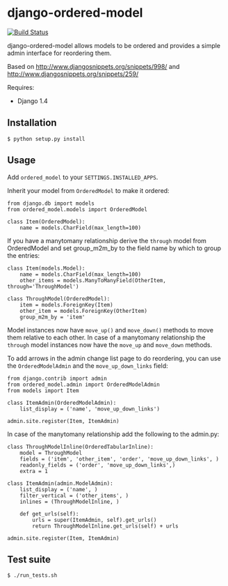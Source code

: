 django-ordered-model
====================

[![Build Status](https://secure.travis-ci.org/bfirsh/django-ordered-model.png?branch=master)](https://travis-ci.org/bfirsh/django-ordered-model)

django-ordered-model allows models to be ordered and provides a simple admin 
interface for reordering them.

Based on http://www.djangosnippets.org/snippets/998/ and 
http://www.djangosnippets.org/snippets/259/

Requires:

  * Django 1.4

Installation
------------

    $ python setup.py install

Usage
-----

Add `ordered_model` to your `SETTINGS.INSTALLED_APPS`.

Inherit your model from `OrderedModel` to make it ordered:
    
    from django.db import models
    from ordered_model.models import OrderedModel

    class Item(OrderedModel):
        name = models.CharField(max_length=100)

If you have a manytomany relationship derive the `through` model from OrderedModel 
and set group_m2m_by to the field name by which to group the entries:

    class Item(models.Model):
        name = models.CharField(max_length=100)
        other_items = models.ManyToManyField(OtherItem, through='ThroughModel')

    class ThroughModel(OrderedModel):
        item = models.ForeignKey(Item)
        other_item = models.ForeignKey(OtherItem)
        group_m2m_by = 'item'

Model instances now have `move_up()` and `move_down()` methods to move them
relative to each other. In case of a manytomany relationship the `through` model
instances now have the `move_up` and `move_down` methods.

To add arrows in the admin change list page to do reordering, you can use the
`OrderedModelAdmin` and the `move_up_down_links` field:

    from django.contrib import admin
    from ordered_model.admin import OrderedModelAdmin
    from models import Item

    class ItemAdmin(OrderedModelAdmin):
        list_display = ('name', 'move_up_down_links')

    admin.site.register(Item, ItemAdmin)

In case of the manytomany relationship add the following to the admin.py:

    class ThroughModelInline(OrderedTabularInline):
        model = ThroughModel
        fields = ('item', 'other_item', 'order', 'move_up_down_links', )
        readonly_fields = ('order', 'move_up_down_links',)
        extra = 1

    class ItemAdmin(admin.ModelAdmin):
        list_display = ('name', )
        filter_vertical = ('other_items', )
        inlines = (ThroughModelInline, )

        def get_urls(self):
            urls = super(ItemAdmin, self).get_urls()
            return ThroughModelInline.get_urls(self) + urls

    admin.site.register(Item, ItemAdmin)

Test suite
----------

    $ ./run_tests.sh

